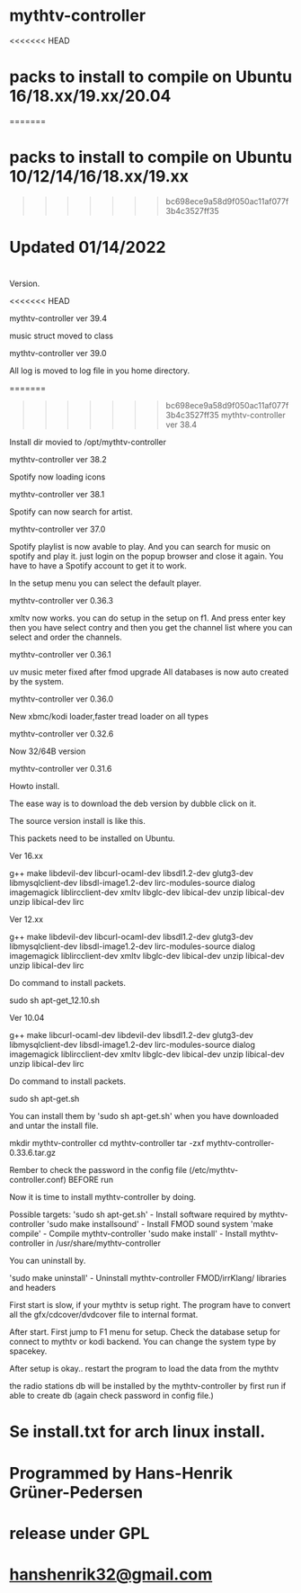 # mythtv-controller 
<<<<<<< HEAD
# packs to install to compile on Ubuntu 16/18.xx/19.xx/20.04
=======
# packs to install to compile on Ubuntu 10/12/14/16/18.xx/19.xx
>>>>>>> bc698ece9a58d9f050ac11af077f3b4c3527ff35
# Updated 01/14/2022
# 

Version.

<<<<<<< HEAD

mythtv-controller ver 39.4

music struct moved to class

mythtv-controller ver 39.0

All log is moved to log file in you home directory.

=======
>>>>>>> bc698ece9a58d9f050ac11af077f3b4c3527ff35
mythtv-controller ver 38.4

Install dir movied to /opt/mythtv-controller

mythtv-controller ver 38.2

Spotify now loading icons

mythtv-controller ver 38.1

Spotify can now search for artist.


mythtv-controller ver 37.0

Spotify playlist is now avable to play. And you can search for music on spotify and play it.
just login on the popup browser and close it again. You have to have a Spotify account to get it to work.

In the setup menu you can select the default player.


mythtv-controller ver 0.36.3

xmltv now works. you can do setup in the setup on f1.
And press enter key then you have select contry and then you get the channel list where you can
select and order the channels.

mythtv-controller ver 0.36.1

uv music meter fixed after fmod upgrade
All databases is now auto created by the system.

mythtv-controller ver 0.36.0

New xbmc/kodi loader,faster tread loader on all types

mythtv-controller ver 0.32.6

Now 32/64B version

mythtv-controller ver 0.31.6

Howto install.

The ease way is to download the deb version by dubble click on it.

The source version install is like this. 

This packets need to be installed on Ubuntu.

Ver 16.xx

g++ make libdevil-dev libcurl-ocaml-dev libsdl1.2-dev glutg3-dev
libmysqlclient-dev libsdl-image1.2-dev lirc-modules-source dialog
imagemagick liblircclient-dev xmltv libglc-dev libical-dev unzip
libical-dev unzip libical-dev lirc

Ver 12.xx

g++ make libdevil-dev libcurl-ocaml-dev libsdl1.2-dev glutg3-dev 
libmysqlclient-dev libsdl-image1.2-dev lirc-modules-source dialog 
imagemagick liblircclient-dev xmltv libglc-dev libical-dev unzip 
libical-dev unzip libical-dev lirc

Do command to install packets.

sudo sh apt-get_12.10.sh

Ver 10.04

g++ make libcurl-ocaml-dev libdevil-dev libsdl1.2-dev glutg3-dev
libmysqlclient-dev libsdl-image1.2-dev lirc-modules-source dialog
imagemagick liblircclient-dev xmltv libglc-dev libical-dev unzip libical-dev
unzip libical-dev lirc

Do command to install packets.

sudo sh apt-get.sh



You can install them by 'sudo sh apt-get.sh' when you have downloaded and
untar the install file.

mkdir mythtv-controller
cd mythtv-controller
tar -zxf mythtv-controller-0.33.6.tar.gz

Rember to check the password in the config file (/etc/mythtv-controller.conf) BEFORE run

Now it is time to install mythtv-controller by doing.

Possible targets:
'sudo sh apt-get.sh'       - Install software required by mythtv-controller
'sudo make installsound'   - Install FMOD sound system
'make compile'             - Compile mythtv-controller
'sudo make install'        - Install mythtv-controller in /usr/share/mythtv-controller

You can uninstall by.

'sudo make uninstall'      - Uninstall mythtv-controller FMOD/irrKlang/ libraries and headers


 First start is slow, if your mythtv is setup right. The program have to
 convert all the gfx/cdcover/dvdcover file to internal format.

 After start. First jump to F1 menu for setup. 
 Check the database setup for connect to mythtv or kodi backend. You can change the system type by spacekey.

 After setup is okay.. restart the program to load the data from the mythtv

 the radio stations db will be installed by the mythtv-controller by first run if able to create db (again check password in config file.)

# Se install.txt for arch linux install.
#
# Programmed by Hans-Henrik Grüner-Pedersen
# release under GPL
# hanshenrik32@gmail.com
#

